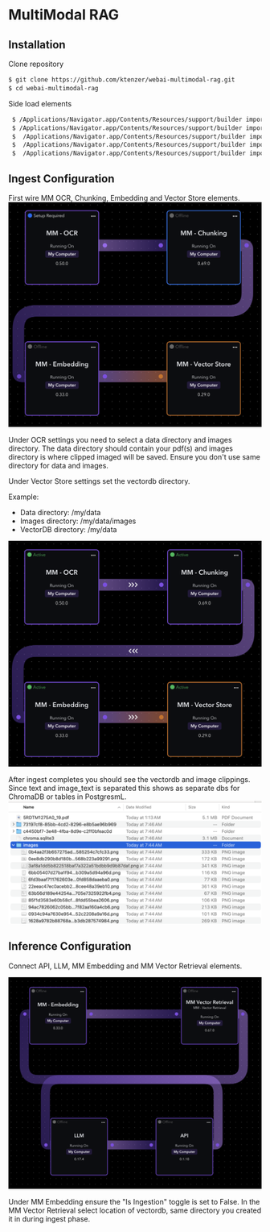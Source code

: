 # MultiModal RAG

## Installation
Clone repository
```bash
$ git clone https://github.com/ktenzer/webai-multimodal-rag.git
$ cd webai-multimodal-rag
```

Side load elements
```bash
 $ /Applications/Navigator.app/Contents/Resources/support/builder import ocr
 $ /Applications/Navigator.app/Contents/Resources/support/builder import chunking
 $  /Applications/Navigator.app/Contents/Resources/support/builder import embedding
 $  /Applications/Navigator.app/Contents/Resources/support/builder import vector_store
 $  /Applications/Navigator.app/Contents/Resources/support/builder import vector_retrieval
 ```

## Ingest Configuration
First wire MM OCR, Chunking, Embedding and Vector Store elements.
![Ingest Setup 1](images/MM_RAG_setup_1.png)

Under OCR settings you need to select a data directory and images directory. The data directory should contain your pdf(s) and images directory is where clipped imaged will be saved. Ensure you don't use same directory for data and images.

Under Vector Store settings set the vectordb directory.

Example:
- Data directory: /my/data
- Images directory: /my/data/images
- VectorDB directory: /my/data

![Ingest Setup 2](images/MM_RAG_setup_2.png)

After ingest completes you should see the vectordb and image clippings. Since text and image_text is separated this shows as separate dbs for ChromaDB or tables in PostgresmL.
![Ingest Files](images/MM_RAG_Files.png)


## Inference Configuration
Connect API, LLM, MM Embedding and MM Vector Retrieval elements.

![Ingest Inference 1](images/MM_RAG_Inference_1.png)

Under MM Embedding ensure the "Is Ingestion" toggle is set to False. In the MM Vector Retrieval select location of vectordb, same directory you created it in during ingest phase.

